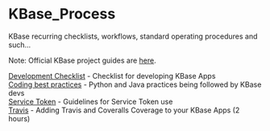 # KBase_Process
KBase recurring checklists, workflows, standard operating procedures and such...

Note: Official KBase project guides are [here](https://github.com/kbase/project_guides). 

[Development Checklist](/development_checklist.md) - Checklist for developing KBase Apps <br>
[Coding best practices](/coding_best_practices.md) - Python and Java practices being followed by KBase devs <br>
[Service Token](/service_token.md) - Guidelines for Service Token use <br>
[Travis](/travis.md) - Adding Travis and Coveralls Coverage to your KBase Apps (2 hours) <br>

